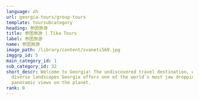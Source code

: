 ```yaml
---
language: zh
url: georgia-tours/group-tours
template: toursubcategory
heading: 参团旅游
title: 参团旅游 | Tika Tours
label: 参团旅游
name: 参团旅游
image_path: /library/content/svaneti569.jpg
imggrp_id: 5
main_category_id: 1
sub_category_id: 32
short_descr: Welcome to Georgia! The undiscovered travel destination, with immensely
  diverse landscapes Georgia offers one of the world`s most jaw dropping
  panoramic views on the planet.
rank: 0
---
```

<div class="row content-row"><!-- 2228 (0)-->

</div>

